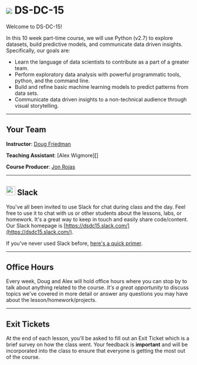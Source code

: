 # ![](https://ga-dash.s3.amazonaws.com/production/assets/logo-9f88ae6c9c3871690e33280fcf557f33.png) DS-DC-15

Welcome to DS-DC-15!

In this 10 week part-time course, we will use Python (v2.7) to explore datasets, build predictive models, and communicate data driven insights. Specifically, our goals are:
- Learn the language of data scientists to contribute as a part of a greater team.
- Perform exploratory data analysis with powerful programmatic tools, python, and the command line.
- Build and refine basic machine learning models to predict patterns from data sets.
- Communicate data driven insights to a non-technical audience through visual storytelling.

---
## Your Team
**Instructor**: [Doug Friedman](mailto:doug.nhp@gmail.com)

**Teaching Assistant**: [Alex Wigmore][]

**Course Producer**: [Jon Rojas](mailto:jon.rojas@generalassemb.ly)

---
## <img src="https://lh3.googleusercontent.com/CzlsZP3xUHeX3HAGdZ2rL9mK6_C-6T1-YWeBeM8nB3ilmfPSBHCFx4-UbQr8MnQms3d9=w300" width="25px"> Slack
You've all been invited to use Slack for chat during class and the day. Feel free to use it to chat with us or other students about the lessons, labs, or homework. It's a great way to keep in touch and easily share code/content. Our Slack homepage is [https://dsdc15.slack.com/](https://dsdc15.slack.com/).

If you've never used Slack before, [here's a quick primer](https://www.youtube.com/watch?v=9RJZMSsH7-g).

---
## Office Hours
Every week, Doug and Alex will hold office hours where you can stop by to talk about anything related to the course. *It's a great opportunity* to discuss topics we've covered in more detail or answer any questions you may have about the lesson/homework/projects.

---
## Exit Tickets
At the end of each lesson, you'll be asked to fill out an Exit Ticket which is a brief survey on how the class went. Your feedback is **important** and will be incorporated into the class to ensure that everyone is getting the most out of the course. 



